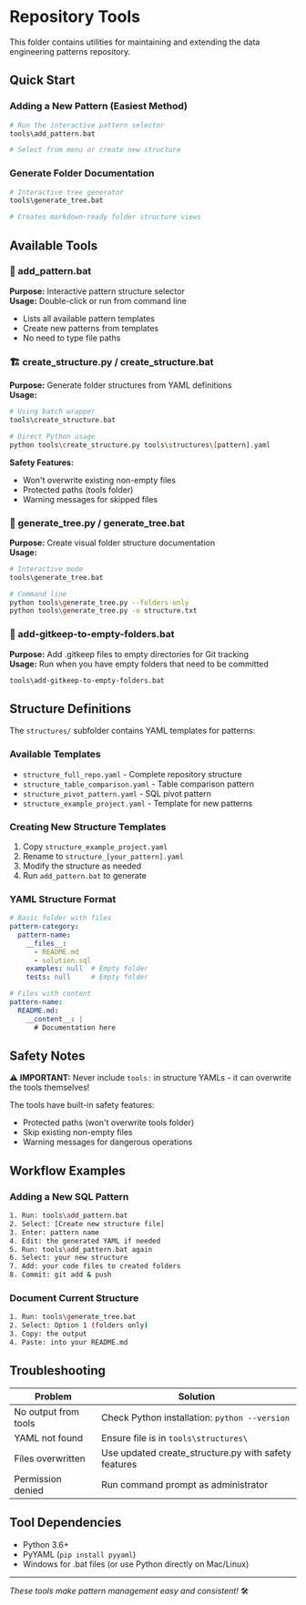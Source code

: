 # Repository Tools

This folder contains utilities for maintaining and extending the data engineering patterns repository.

## Quick Start

### Adding a New Pattern (Easiest Method)
```bash
# Run the interactive pattern selector
tools\add_pattern.bat

# Select from menu or create new structure
```

### Generate Folder Documentation
```bash
# Interactive tree generator
tools\generate_tree.bat

# Creates markdown-ready folder structure views
```

## Available Tools

### 📁 add_pattern.bat
**Purpose:** Interactive pattern structure selector  
**Usage:** Double-click or run from command line
- Lists all available pattern templates
- Create new patterns from templates
- No need to type file paths

### 🏗️ create_structure.py / create_structure.bat
**Purpose:** Generate folder structures from YAML definitions  
**Usage:** 
```bash
# Using batch wrapper
tools\create_structure.bat

# Direct Python usage
python tools\create_structure.py tools\structures\[pattern].yaml
```
**Safety Features:**
- Won't overwrite existing non-empty files
- Protected paths (tools folder)
- Warning messages for skipped files

### 🌳 generate_tree.py / generate_tree.bat
**Purpose:** Create visual folder structure documentation  
**Usage:**
```bash
# Interactive mode
tools\generate_tree.bat

# Command line
python tools\generate_tree.py --folders-only
python tools\generate_tree.py -o structure.txt
```

### 📝 add-gitkeep-to-empty-folders.bat
**Purpose:** Add .gitkeep files to empty directories for Git tracking  
**Usage:** Run when you have empty folders that need to be committed
```bash
tools\add-gitkeep-to-empty-folders.bat
```

## Structure Definitions

The `structures/` subfolder contains YAML templates for patterns:

### Available Templates
- `structure_full_repo.yaml` - Complete repository structure
- `structure_table_comparison.yaml` - Table comparison pattern
- `structure_pivot_pattern.yaml` - SQL pivot pattern  
- `structure_example_project.yaml` - Template for new patterns

### Creating New Structure Templates
1. Copy `structure_example_project.yaml`
2. Rename to `structure_[your_pattern].yaml`
3. Modify the structure as needed
4. Run `add_pattern.bat` to generate

### YAML Structure Format
```yaml
# Basic folder with files
pattern-category:
  pattern-name:
    __files__:
      - README.md
      - solution.sql
    examples: null  # Empty folder
    tests: null     # Empty folder

# Files with content
pattern-name:
  README.md:
    __content__: |
      # Documentation here
```

## Safety Notes

⚠️ **IMPORTANT:** Never include `tools:` in structure YAMLs - it can overwrite the tools themselves!

The tools have built-in safety features:
- Protected paths (won't overwrite tools folder)
- Skip existing non-empty files
- Warning messages for dangerous operations

## Workflow Examples

### Adding a New SQL Pattern
```bash
1. Run: tools\add_pattern.bat
2. Select: [Create new structure file]
3. Enter: pattern name
4. Edit: the generated YAML if needed
5. Run: tools\add_pattern.bat again
6. Select: your new structure
7. Add: your code files to created folders
8. Commit: git add & push
```

### Document Current Structure
```bash
1. Run: tools\generate_tree.bat
2. Select: Option 1 (folders only)
3. Copy: the output
4. Paste: into your README.md
```

## Troubleshooting

| Problem | Solution |
|---------|----------|
| No output from tools | Check Python installation: `python --version` |
| YAML not found | Ensure file is in `tools\structures\` |
| Files overwritten | Use updated create_structure.py with safety features |
| Permission denied | Run command prompt as administrator |

## Tool Dependencies

- Python 3.6+ 
- PyYAML (`pip install pyyaml`)
- Windows for .bat files (or use Python directly on Mac/Linux)

---

*These tools make pattern management easy and consistent!* 🛠️